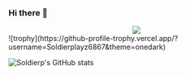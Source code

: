 ### Hi there 👋
<div align="center">
  <img src="https://count.getloli.com/get/@:Soldierp?theme=moebooru">
</div>
![trophy](https://github-profile-trophy.vercel.app/?username=Soldierplayz6867&theme=onedark)

![Soldierp's GitHub stats](https://github-readme-stats.vercel.app/api?username=Soldierplayz6867&show_icons=true&theme=transparent)
<!--
**Soldierplayz6867/Soldierplayz6867** is a ✨ _special_ ✨ repository because its `README.md` (this file) appears on your GitHub profile.

Here are some ideas to get you started:

- 🔭 I’m currently working on ...
- 🌱 I’m currently learning ...
- 👯 I’m looking to collaborate on ...
- 🤔 I’m looking for help with ...
- 💬 Ask me about ...
- 📫 How to reach me: ...
- 😄 Pronouns: ...
- ⚡ Fun fact: ...
-->

